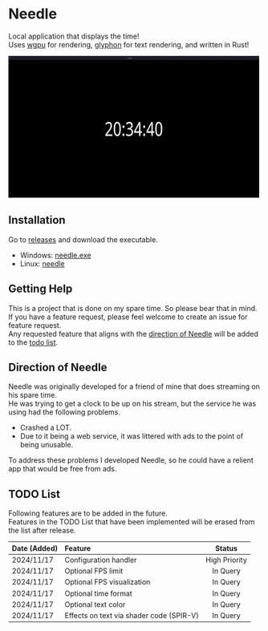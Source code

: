 # Needle
Local application that displays the time! \
Uses [wgpu](https://wgpu.rs/) for rendering, [glyphon](https://github.com/grovesNL/glyphon) for text rendering, and written in Rust!

![Example of Needle running on Linux](./doc/resources/needle.gif)

## Installation
Go to [releases](https://github.com/bonohub13/needle/releases/latest) and download the executable.
- Windows: [needle.exe](https://github.com/bonohub13/needle/releases/download/0.1.1-hotfix/needle.exe)
- Linux: [needle](https://github.com/bonohub13/needle/releases/download/0.1.1-hotfix/needle)

## Getting Help
This is a project that is done on my spare time. So please bear that in mind. \
If you have a feature request, please feel welcome to create an issue for feature request. \
Any requested feature that aligns with the [direction of Needle](#direction_of_needle) will be added to the [todo list](#todo_list).

## Direction of Needle <a name="direction_of_needle"></a>
Needle was originally developed for a friend of mine that does streaming on his spare time. \
He was trying to get a clock to be up on his stream, but the service he was using had the following problems.
- Crashed a LOT.
- Due to it being a web service, it was littered with ads to the point of being unusable.

To address these problems I developed Needle, so he could have a relient app that would be free from ads.

## TODO List <a name="todo_list"></a>
Following features are to be added in the future. \
Features in the TODO List that have been implemented will be erased from the list after release.

| Date (Added) | Feature                                  | Status        |
|:-------------|:-----------------------------------------|:-------------:|
| 2024/11/17   | Configuration handler                    | High Priority |
| 2024/11/17   | Optional FPS limit                       | In Query      |
| 2024/11/17   | Optional FPS visualization               | In Query      |
| 2024/11/17   | Optional time format                     | In Query      |
| 2024/11/17   | Optional text color                      | In Query      |
| 2024/11/17   | Effects on text via shader code (SPIR-V) | In Query      |
